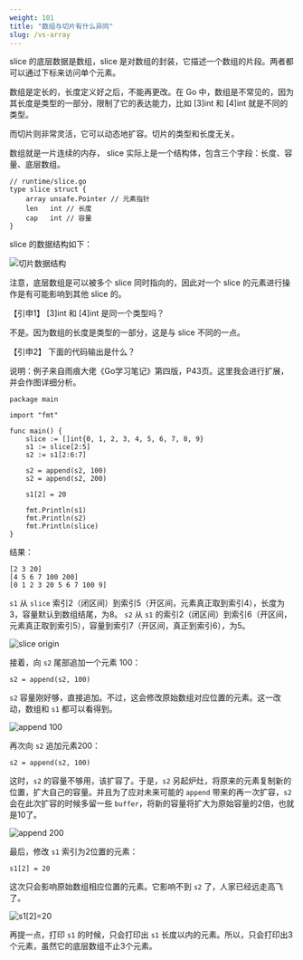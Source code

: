 ```yaml
---
weight: 101
title: "数组与切片有什么异同"
slug: /vs-array
---
```


slice 的底层数据是数组，slice 是对数组的封装，它描述一个数组的片段。两者都可以通过下标来访问单个元素。

数组是定长的，长度定义好之后，不能再更改。在 Go 中，数组是不常见的，因为其长度是类型的一部分，限制了它的表达能力，比如 [3]int 和 [4]int 就是不同的类型。

而切片则非常灵活，它可以动态地扩容。切片的类型和长度无关。

数组就是一片连续的内存， slice 实际上是一个结构体，包含三个字段：长度、容量、底层数组。

```golang
// runtime/slice.go
type slice struct {
	array unsafe.Pointer // 元素指针
	len   int // 长度 
	cap   int // 容量
}
```

slice 的数据结构如下：

![切片数据结构](https://user-images.githubusercontent.com/7698088/55270142-876c2000-52d6-11e9-99e5-2e921fc2d430.png)

注意，底层数组是可以被多个 slice 同时指向的，因此对一个 slice 的元素进行操作是有可能影响到其他 slice 的。

【引申1】
[3]int 和 [4]int 是同一个类型吗？

不是。因为数组的长度是类型的一部分，这是与 slice 不同的一点。

【引申2】
下面的代码输出是什么？

说明：例子来自雨痕大佬《Go学习笔记》第四版，P43页。这里我会进行扩展，并会作图详细分析。

```golang
package main

import "fmt"

func main() {
	slice := []int{0, 1, 2, 3, 4, 5, 6, 7, 8, 9}
	s1 := slice[2:5]
	s2 := s1[2:6:7]

	s2 = append(s2, 100)
	s2 = append(s2, 200)

	s1[2] = 20

	fmt.Println(s1)
	fmt.Println(s2)
	fmt.Println(slice)
}
```

结果：

```shell
[2 3 20]
[4 5 6 7 100 200]
[0 1 2 3 20 5 6 7 100 9]
```

`s1` 从 `slice` 索引2（闭区间）到索引5（开区间，元素真正取到索引4），长度为3，容量默认到数组结尾，为8。
`s2` 从 `s1` 的索引2（闭区间）到索引6（开区间，元素真正取到索引5），容量到索引7（开区间，真正到索引6），为5。

![slice origin](https://user-images.githubusercontent.com/7698088/54960948-c5490b80-4f99-11e9-8772-66d102caae8e.png)

接着，向 `s2` 尾部追加一个元素 100：

```golang
s2 = append(s2, 100)
```
`s2` 容量刚好够，直接追加。不过，这会修改原始数组对应位置的元素。这一改动，数组和 `s1` 都可以看得到。

![append 100](https://user-images.githubusercontent.com/7698088/54960896-8ca93200-4f99-11e9-86de-df4d85cca135.png)

再次向 `s2` 追加元素200：

```golang
s2 = append(s2, 100)
```

这时，`s2` 的容量不够用，该扩容了。于是，`s2` 另起炉灶，将原来的元素复制新的位置，扩大自己的容量。并且为了应对未来可能的 `append` 带来的再一次扩容，`s2` 会在此次扩容的时候多留一些 `buffer`，将新的容量将扩大为原始容量的2倍，也就是10了。

![append 200](https://user-images.githubusercontent.com/7698088/54961368-4654d280-4f9b-11e9-9b00-de96c6eedea9.png)

最后，修改 `s1` 索引为2位置的元素：

```golang
s1[2] = 20
```

这次只会影响原始数组相应位置的元素。它影响不到 `s2` 了，人家已经远走高飞了。

![s1[2]=20](https://user-images.githubusercontent.com/7698088/54961330-29200400-4f9b-11e9-88d0-a29308a818ae.png)

再提一点，打印 `s1` 的时候，只会打印出 `s1` 长度以内的元素。所以，只会打印出3个元素，虽然它的底层数组不止3个元素。